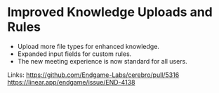 # Improved Knowledge Uploads and Rules

*   Upload more file types for enhanced knowledge.
*   Expanded input fields for custom rules.
*   The new meeting experience is now standard for all users.

Links:
https://github.com/Endgame-Labs/cerebro/pull/5316
https://linear.app/endgame/issue/END-4138
